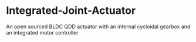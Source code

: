 # Integrated-Joint-Actuator
An open sourced BLDC QDD actuator with an internal cycloidal gearbox and an integrated motor controller
